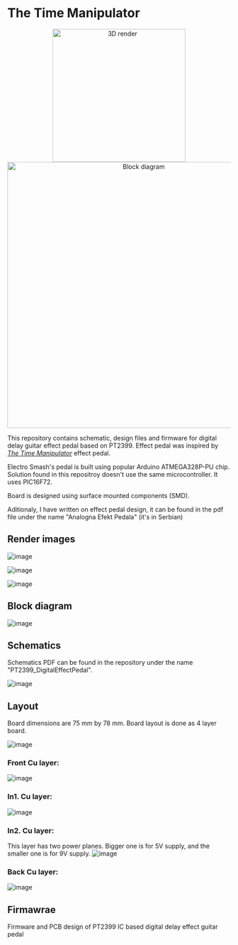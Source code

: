 # The Time Manipulator

<p align="center">
  <img src="https://github.com/user-attachments/assets/add52ed0-eb6d-45c2-a73b-62471b15cc37" alt="3D render" width="300"/>
  <img src="https://github.com/user-attachments/assets/1e218f75-acb6-49e7-8b9a-b7f13842bf8a" alt="Block diagram" width="600"/>
</p>

This repository contains schematic, design files and firmware for digital delay guitar effect pedal based on PT2399.
Effect pedal was inspired by [_The Time Manipulator_](https://www.electrosmash.com/time-manipulator) effect pedal.

Electro Smash's pedal is built using popular Arduino ATMEGA328P-PU chip. 
Solution found in this repositroy doesn't use the same microcontroller. It uses PIC16F72.

Board is designed using surface mounted components (SMD).

Aditionaly, I have written on effect pedal design, it can be found in the pdf file under the name "Analogna Efekt Pedala" (it's in Serbian)

## Render images

![image](https://github.com/user-attachments/assets/d36be784-8824-447e-932b-f6c6a2ffa0aa)

![image](https://github.com/user-attachments/assets/34eba947-9bc3-40aa-a790-ae2d59ff9661)

![image](https://github.com/user-attachments/assets/2036f512-581d-4ff5-b6ee-b78cd99036fd)

## Block diagram

![image](https://github.com/user-attachments/assets/5019b626-62c7-4185-ba83-11d744e5bb0b)

## Schematics
Schematics PDF can be found in the repository under the name "PT2399_DigitalEffectPedal".

![image](https://github.com/user-attachments/assets/09b07a00-c897-42f6-93b7-fe6db2b98f10)

## Layout

Board dimensions are 75 mm by 78 mm.
Board layout is done as 4 layer board.

![image](https://github.com/user-attachments/assets/fa902e97-4ac8-418b-9804-6f09f6c035a6)


### Front Cu layer:
![image](https://github.com/user-attachments/assets/1a1077c3-f0df-44ad-b8e0-bd0df1380432)

### In1. Cu layer:
![image](https://github.com/user-attachments/assets/7c73d51a-4de3-4ad0-8846-cb290e22a9bc)

### In2. Cu layer:
This layer has two power planes. Bigger one is for 5V supply, and the smaller one is for 9V supply.
![image](https://github.com/user-attachments/assets/fa978970-3983-405f-acd4-c4947d36de32)

### Back Cu layer:
![image](https://github.com/user-attachments/assets/00bdfabb-23f3-4e0c-8bc3-faa2a2a31881)


## Firmawrae
Firmware and PCB design of PT2399 IC based digital delay  effect guitar pedal
